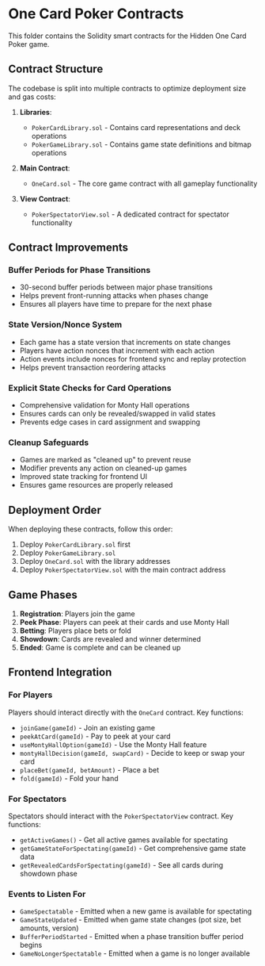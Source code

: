 # One Card Poker Contracts

This folder contains the Solidity smart contracts for the Hidden One Card Poker game.

## Contract Structure

The codebase is split into multiple contracts to optimize deployment size and gas costs:

1. **Libraries**:
   - `PokerCardLibrary.sol` - Contains card representations and deck operations
   - `PokerGameLibrary.sol` - Contains game state definitions and bitmap operations

2. **Main Contract**:
   - `OneCard.sol` - The core game contract with all gameplay functionality

3. **View Contract**:
   - `PokerSpectatorView.sol` - A dedicated contract for spectator functionality

## Contract Improvements

### Buffer Periods for Phase Transitions
- 30-second buffer periods between major phase transitions
- Helps prevent front-running attacks when phases change
- Ensures all players have time to prepare for the next phase

### State Version/Nonce System
- Each game has a state version that increments on state changes
- Players have action nonces that increment with each action
- Action events include nonces for frontend sync and replay protection
- Helps prevent transaction reordering attacks

### Explicit State Checks for Card Operations
- Comprehensive validation for Monty Hall operations
- Ensures cards can only be revealed/swapped in valid states
- Prevents edge cases in card assignment and swapping

### Cleanup Safeguards
- Games are marked as "cleaned up" to prevent reuse
- Modifier prevents any action on cleaned-up games
- Improved state tracking for frontend UI
- Ensures game resources are properly released

## Deployment Order

When deploying these contracts, follow this order:

1. Deploy `PokerCardLibrary.sol` first
2. Deploy `PokerGameLibrary.sol`
3. Deploy `OneCard.sol` with the library addresses
4. Deploy `PokerSpectatorView.sol` with the main contract address

## Game Phases

1. **Registration**: Players join the game
2. **Peek Phase**: Players can peek at their cards and use Monty Hall
3. **Betting**: Players place bets or fold
4. **Showdown**: Cards are revealed and winner determined
5. **Ended**: Game is complete and can be cleaned up

## Frontend Integration

### For Players

Players should interact directly with the `OneCard` contract. Key functions:

- `joinGame(gameId)` - Join an existing game
- `peekAtCard(gameId)` - Pay to peek at your card
- `useMontyHallOption(gameId)` - Use the Monty Hall feature
- `montyHallDecision(gameId, swapCard)` - Decide to keep or swap your card
- `placeBet(gameId, betAmount)` - Place a bet
- `fold(gameId)` - Fold your hand

### For Spectators

Spectators should interact with the `PokerSpectatorView` contract. Key functions:

- `getActiveGames()` - Get all active games available for spectating
- `getGameStateForSpectating(gameId)` - Get comprehensive game state data
- `getRevealedCardsForSpectating(gameId)` - See all cards during showdown phase

### Events to Listen For

- `GameSpectatable` - Emitted when a new game is available for spectating
- `GameStateUpdated` - Emitted when game state changes (pot size, bet amounts, version)
- `BufferPeriodStarted` - Emitted when a phase transition buffer period begins
- `GameNoLongerSpectatable` - Emitted when a game is no longer available